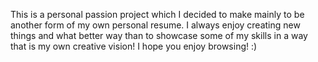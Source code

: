 This is a personal passion project which I decided to make mainly to be another form of my own personal resume. I always enjoy creating new things and what better way than to showcase some of my skills in a way that is my own creative vision! I hope you enjoy browsing! :)
